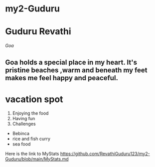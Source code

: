 # my2-Guduru
# Guduru Revathi
###### Goa
Goa holds a **special place in my heart**. It's **pristine beaches** ,warm and beneath my feet makes me feel happy and peaceful.
-----
# vacation spot
1. Enjoying the food
2. Having fun 
3. Challenges

* Bebinca
* rice and fish curry
* sea food 

Here is the link to MyStats
https://github.com/RevathiGuduru123/my2-Guduru/blob/main/MyStats.md


   
